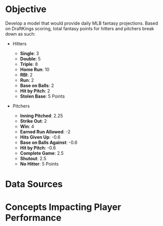 # Objective

Develop a model that would provide daily MLB fantasy projections. Based on DraftKings scoring, total fantasy points for hitters and pitchers break down as such: 

* Hitters
	+ **Single**: 3   
	+ **Double**: 5   
	+ **Triple**: 8   
	+ **Home Run**: 10   
	+ **RBI**: 2   
	+ **Run**: 2   
	+ **Base on Balls**: 2   
	+ **Hit by Pitch**: 2   
	+ **Stolen Base**: 5 Points

* Pitchers    
  + **Inning Pitched**: 2.25 
  + **Strike Out**: 2 
  + **Win**: 4 
  + **Earned Run Allowed**: -2 
  + **Hits Given Up**: -0.6 
  + **Base on Balls Against**: -0.6 
  + **Hit by Pitch**: -0.6 
  + **Complete Game**: 2.5 
  + **Shutout**: 2.5 
  + **No Hitter**: 5 Points
  
# Data Sources
  
# Concepts Impacting Player Performance
